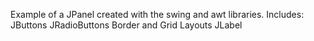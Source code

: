 Example of a JPanel created with the swing and awt libraries. Includes:
  JButtons
  JRadioButtons
  Border and Grid Layouts
  JLabel
